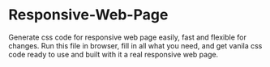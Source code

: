 # Responsive-Web-Page
Generate css code for responsive web page easily, fast and flexible for changes.
Run this file in browser, fill in all what you need, and get vanila css code ready to use
and built with it a real responsive web page.
